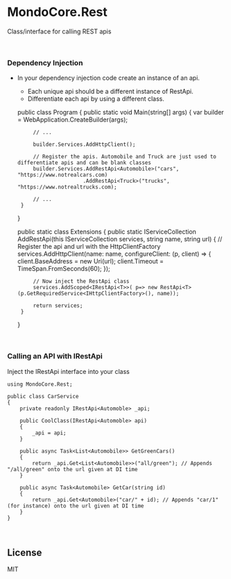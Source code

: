 # MondoCore.Rest
  Class/interface for calling REST apis

<br>

### Dependency Injection

 - In your dependency injection code create an instance of an api. 
     - Each unique api should be a different instance of RestApi. 
     - Differentiate each api by using a different class.

    public class Program
    {
        public static void Main(string[] args)
        {
            var builder = WebApplication.CreateBuilder(args);

            // ...

            builder.Services.AddHttpClient();

            // Register the apis. Automobile and Truck are just used to differentiate apis and can be blank classes
            builder.Services.AddRestApi<Automobile>("cars", "https://www.notrealcars.com)
                            .AddRestApi<Truck>("trucks", "https://www.notrealtrucks.com);

            // ...
        }
    }

    public static class Extensions
    {
        public static IServiceCollection AddRestApi<T>(this IServiceCollection services, string name, string url)
        {
            // Register the api and url with the HttpClientFactory
            services.AddHttpClient(name: name, configureClient: (p, client) =>
                    {
                        client.BaseAddress = new Uri(url);
                        client.Timeout = TimeSpan.FromSeconds(60);
                    });

            // Now inject the RestApi class
            services.AddScoped<IRestApi<T>>( p=> new RestApi<T>(p.GetRequiredService<IHttpClientFactory>(), name));

            return services;
        }
    }

<br>

### Calling an API with IRestApi

Inject the IRestApi interface into your class
 
    using MondoCore.Rest;

    public class CarService
    {
        private readonly IRestApi<Automoble> _api;

        public CoolClass(IRestApi<Automoble> api)
        {
            _api = api;
        }

        public async Task<List<Automobile>> GetGreenCars()
        {
            return _api.Get<List<Automobile>>("all/green"); // Appends "/all/green" onto the url given at DI time
        }

        public async Task<Automobile> GetCar(string id)
        {
            return _api.Get<Automobile>("car/" + id); // Appends "car/1" (for instance) onto the url given at DI time
        }
    }


<br>

License
----

MIT
